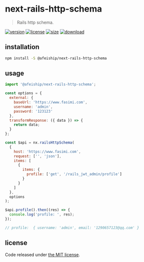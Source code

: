 # next-rails-http-schema
> Rails http schema.

[![version][version-image]][version-url]
[![license][license-image]][license-url]
[![size][size-image]][size-url]
[![download][download-image]][download-url]

## installation
```bash
npm install -S @afeiship/next-rails-http-schema
```

## usage
```js
import '@afeiship/next-rails-http-schema';

const options = {
  external: {
    baseUrl: 'https://www.fasimi.com',
    username: 'admin',
    password: '123123'
  },
  transformResponse: ({ data }) => {
    return data;
  }
};

const $api = nx.railsHttpSchema(
  {
    host: 'https://www.fasimi.com',
    request: ['', 'json'],
    items: [
      {
        items: {
          profile: ['get', '/rails_jwt_admin/profile']
        }
      }
    ]
  },
  options
);

$api.profile().then((res) => {
  console.log('profile: ', res);
});

// profile:  { username: 'admin', email: '1290657123@qq.com' }
```

## license
Code released under [the MIT license](https://github.com/afeiship/next-rails-http-schema/blob/master/LICENSE.txt).

[version-image]: https://img.shields.io/npm/v/@afeiship/next-rails-http-schema
[version-url]: https://npmjs.org/package/@afeiship/next-rails-http-schema

[license-image]: https://img.shields.io/npm/l/@afeiship/next-rails-http-schema
[license-url]: https://github.com/afeiship/next-rails-http-schema/blob/master/LICENSE.txt

[size-image]: https://img.shields.io/bundlephobia/minzip/@afeiship/next-rails-http-schema
[size-url]: https://github.com/afeiship/next-rails-http-schema/blob/master/dist/next-rails-http-schema.min.js

[download-image]: https://img.shields.io/npm/dm/@afeiship/next-rails-http-schema
[download-url]: https://www.npmjs.com/package/@afeiship/next-rails-http-schema
